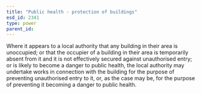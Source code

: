 ```yaml
---
title: "Public health - protection of buildings"
esd_id: 2341
type: power
parent_id:  
---
```


Where it appears to a local authority that any building in their area is unoccupied; or that the occupier of a building in their area is temporarily absent from it and it is not effectively secured against unauthorised entry; or is likely to become a danger to public health, the local authority may undertake works in connection with the building for the purpose of preventing unauthorised entry to it, or, as the case may be, for the purpose of preventing it becoming a danger to public health.

